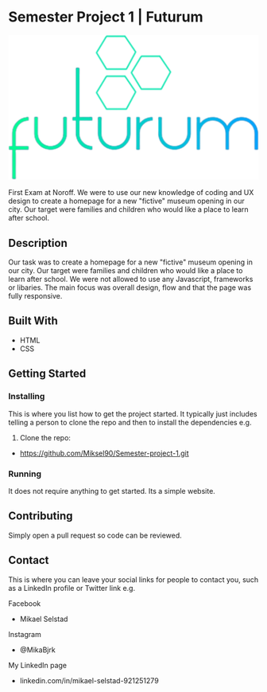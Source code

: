 # Semester Project 1 | Futurum

<img src="images/futurum_logo_2.webp" alt="Fuurum Logo">

First Exam at Noroff. We were to use our new knowledge of coding and UX design to create a homepage for a new "fictive" museum opening in our city. Our target were families and children who would like a place to learn after school.

## Description

Our task was to create a homepage for a new "fictive" museum opening in our city. Our target were families and children who would like a place to learn after school. We were not allowed to use any Javascript, frameworks or libaries. The main focus was overall design, flow and that the page was fully responsive.

## Built With

- HTML
- CSS

## Getting Started

### Installing

This is where you list how to get the project started. It typically just includes telling a person to clone the repo and then to install the dependencies e.g.

1. Clone the repo:

- https://github.com/Miksel90/Semester-project-1.git

### Running

It does not require anything to get started. Its a simple website.

## Contributing

Simply open a pull request so code can be reviewed.

## Contact

This is where you can leave your social links for people to contact you, such as a LinkedIn profile or Twitter link e.g.

Facebook

- Mikael Selstad

Instagram

- @MikaBjrk

My LinkedIn page

- linkedin.com/in/mikael-selstad-921251279
